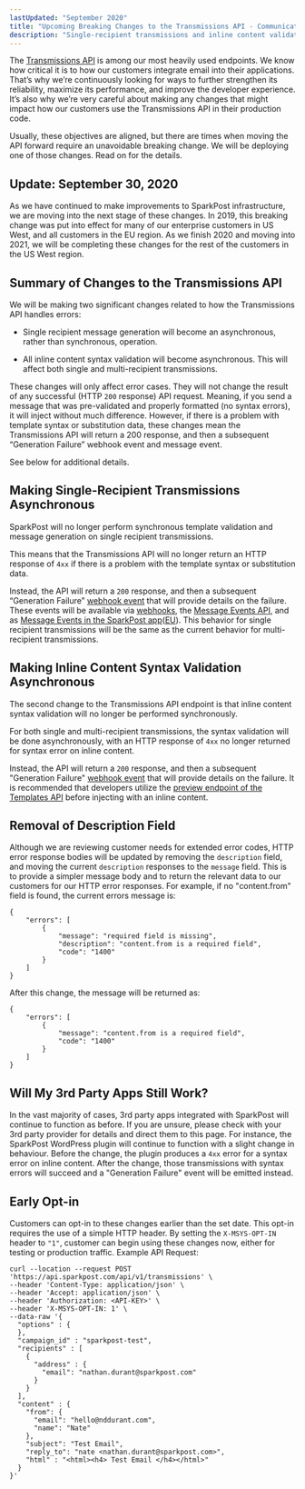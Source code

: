 ```yaml
---
lastUpdated: "September 2020"
title: "Upcoming Breaking Changes to the Transmissions API - Communications Log"
description: "Single-recipient transmissions and inline content validation will become asynchronous."
---
```


The [Transmissions API](https://developers.sparkpost.com/api/transmissions/) is among our most heavily used endpoints. We know how critical it is to how our customers integrate email into their applications. That’s why we’re continuously looking for ways to further strengthen its reliability, maximize its performance, and improve the developer experience. It’s also why we’re very careful about making any changes that might impact how our customers use the Transmissions API in their production code.

Usually, these objectives are aligned, but there are times when moving the API forward require an unavoidable breaking change. We will be deploying one of those changes. Read on for the details.

## Update: September 30, 2020

As we have continued to make improvements to SparkPost infrastructure, we are moving into the next stage of these changes.  In 2019, this breaking change was put into effect for many of our enterprise customers in US West, and all customers in the EU region.  As we finish 2020 and moving into 2021, we will be completing these changes for the rest of the customers in the US West region.

## Summary of Changes to the Transmissions API

We will be making two significant changes related to how the Transmissions API handles errors:

* Single recipient message generation will become an asynchronous, rather than synchronous, operation.

* All inline content syntax validation will become asynchronous. This will affect both single and multi-recipient transmissions.

These changes will only affect error cases. They will not change the result of any successful (HTTP `200` response) API request. Meaning, if you send a message that was pre-validated and properly formatted (no syntax errors), it will inject without much difference. However, if there is a problem with template syntax or substitution data, these changes mean the Transmissions API will return a 200 response, and then a subsequent “Generation Failure” webhook event and message event.

See below for additional details.

## Making Single-Recipient Transmissions Asynchronous

SparkPost will no longer perform synchronous template validation and message generation on single recipient transmissions.

This means that the Transmissions API will no longer return an HTTP response of `4xx` if there is a problem with the template syntax or substitution data.

Instead, the API will return a `200` response, and then a subsequent “Generation Failure” [webhook event](https://www.sparkpost.com/docs/tech-resources/webhook-event-reference/) that will provide details on the failure. These events will be available via [webhooks](https://www.sparkpost.com/docs/tech-resources/webhook-event-reference/), the [Message Events API](https://www.sparkpost.com/docs/tech-resources/webhook-event-reference/), and as [Message Events in the SparkPost app](https://app.sparkpost.com/reports/message-events)([EU](https://app.eu.sparkpost.com/reports/message-events)). This behavior for single recipient transmissions will be the same as the current behavior for multi-recipient transmissions.

## Making Inline Content Syntax Validation Asynchronous

The second change to the Transmissions API endpoint is that inline content syntax validation will no longer be performed synchronously.

For both single and multi-recipient transmissions, the syntax validation will be done asynchronously, with an HTTP response of `4xx` no longer returned for syntax error on inline content.

Instead, the API will return a `200` response, and then a subsequent "Generation Failure" [webhook event](https://www.sparkpost.com/docs/tech-resources/webhook-event-reference/) that will provide details on the failure. It is recommended that developers utilize the [preview endpoint of the Templates API](https://developers.sparkpost.com/api/templates/#templates-post-preview-a-template) before injecting with an inline content.

## Removal of Description Field

Although we are reviewing customer needs for extended error codes, HTTP error response bodies will be updated by removing the `description` field, and moving the current `description` responses to the `message` field. This is to provide a simpler message body and to return the relevant data to our customers for our HTTP error responses.  For example, if no "content.from" field is found, the current errors message is:

```
{
    "errors": [
        {
            "message": "required field is missing",
            "description": "content.from is a required field",
            "code": "1400"
        }
    ]
}
```

After this change, the message will be returned as:
```
{
    "errors": [
        {
            "message": "content.from is a required field",
            "code": "1400"
        }
    ]
}
```

## Will My 3rd Party Apps Still Work?

In the vast majority of cases, 3rd party apps integrated with SparkPost will continue to function as before. If you are unsure, please check with your 3rd party provider for details and direct them to this page. For instance, the SparkPost WordPress plugin will continue to function with a slight change in behaviour. Before the change, the plugin produces a `4xx` error for a syntax error on inline content. After the change, those transmissions with syntax errors will succeed and a "Generation Failure" event will be emitted instead.

## Early Opt-in

Customers can opt-in to these changes earlier than the set date. This opt-in requires the use of a simple HTTP header.  By setting the `X-MSYS-OPT-IN` header to `"1"`, customer can begin using these changes now, either for testing or production traffic.  Example API Request:
```
curl --location --request POST 'https://api.sparkpost.com/api/v1/transmissions' \
--header 'Content-Type: application/json' \
--header 'Accept: application/json' \
--header 'Authorization: <API-KEY>' \
--header 'X-MSYS-OPT-IN: 1' \
--data-raw '{
  "options" : {
  },
  "campaign_id" : "sparkpost-test",
  "recipients" : [
    {
      "address" : {
        "email": "nathan.durant@sparkpost.com"
      }
    }
  ],
  "content" : {
  	"from": {
      "email": "hello@nddurant.com",
      "name": "Nate"
    },
    "subject": "Test Email",
    "reply_to": "nate <nathan.durant@sparkpost.com>",
    "html" : "<html><h4> Test Email </h4></html>"
  }
}'
```